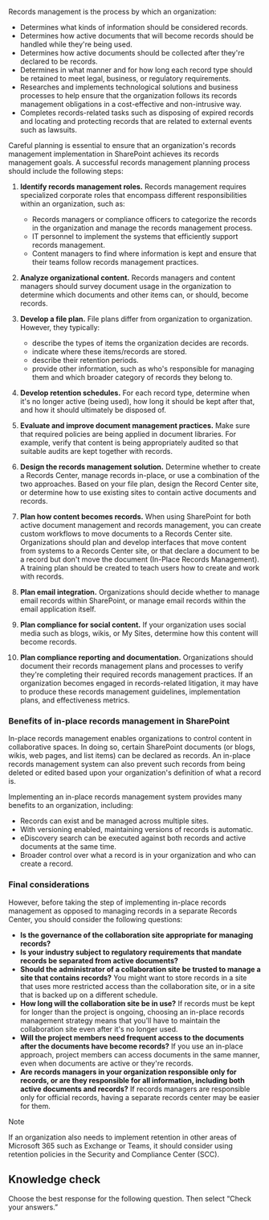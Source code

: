 Records management is the process by which an organization:

 -  Determines what kinds of information should be considered records.
 -  Determines how active documents that will become records should be handled while they're being used.
 -  Determines how active documents should be collected after they're declared to be records.
 -  Determines in what manner and for how long each record type should be retained to meet legal, business, or regulatory requirements.
 -  Researches and implements technological solutions and business processes to help ensure that the organization follows its records management obligations in a cost-effective and non-intrusive way.
 -  Completes records-related tasks such as disposing of expired records and locating and protecting records that are related to external events such as lawsuits.

Careful planning is essential to ensure that an organization's records management implementation in SharePoint achieves its records management goals. A successful records management planning process should include the following steps:

1.  **Identify records management roles.** Records management requires specialized corporate roles that encompass different responsibilities within an organization, such as:
    
     -  Records managers or compliance officers to categorize the records in the organization and manage the records management process.
     -  IT personnel to implement the systems that efficiently support records management.
     -  Content managers to find where information is kept and ensure that their teams follow records management practices.
2.  **Analyze organizational content.** Records managers and content managers should survey document usage in the organization to determine which documents and other items can, or should, become records.
3.  **Develop a file plan.** File plans differ from organization to organization. However, they typically:
    
     -  describe the types of items the organization decides are records.
     -  indicate where these items/records are stored.
     -  describe their retention periods.
     -  provide other information, such as who's responsible for managing them and which broader category of records they belong to.
4.  **Develop retention schedules.** For each record type, determine when it's no longer active (being used), how long it should be kept after that, and how it should ultimately be disposed of.
5.  **Evaluate and improve document management practices.** Make sure that required policies are being applied in document libraries. For example, verify that content is being appropriately audited so that suitable audits are kept together with records.
6.  **Design the records management solution.** Determine whether to create a Records Center, manage records in-place, or use a combination of the two approaches. Based on your file plan, design the Record Center site, or determine how to use existing sites to contain active documents and records.
7.  **Plan how content becomes records.** When using SharePoint for both active document management and records management, you can create custom workflows to move documents to a Records Center site. Organizations should plan and develop interfaces that move content from systems to a Records Center site, or that declare a document to be a record but don't move the document (In-Place Records Management). A training plan should be created to teach users how to create and work with records.
8.  **Plan email integration.** Organizations should decide whether to manage email records within SharePoint, or manage email records within the email application itself.
9.  **Plan compliance for social content.** If your organization uses social media such as blogs, wikis, or My Sites, determine how this content will become records.
10. **Plan compliance reporting and documentation.** Organizations should document their records management plans and processes to verify they're completing their required records management practices. If an organization becomes engaged in records-related litigation, it may have to produce these records management guidelines, implementation plans, and effectiveness metrics.

### Benefits of in-place records management in SharePoint

In-place records management enables organizations to control content in collaborative spaces. In doing so, certain SharePoint documents (or blogs, wikis, web pages, and list items) can be declared as records. An in-place records management system can also prevent such records from being deleted or edited based upon your organization's definition of what a record is.

Implementing an in-place records management system provides many benefits to an organization, including:

 -  Records can exist and be managed across multiple sites.
 -  With versioning enabled, maintaining versions of records is automatic.
 -  eDiscovery search can be executed against both records and active documents at the same time.
 -  Broader control over what a record is in your organization and who can create a record.

### Final considerations

However, before taking the step of implementing in-place records management as opposed to managing records in a separate Records Center, you should consider the following questions:

 -  **Is the governance of the collaboration site appropriate for managing records?**
 -  **Is your industry subject to regulatory requirements that mandate records be separated from active documents?**
 -  **Should the administrator of a collaboration site be trusted to manage a site that contains records?** You might want to store records in a site that uses more restricted access than the collaboration site, or in a site that is backed up on a different schedule.
 -  **How long will the collaboration site be in use?** If records must be kept for longer than the project is ongoing, choosing an in-place records management strategy means that you'll have to maintain the collaboration site even after it's no longer used.
 -  **Will the project members need frequent access to the documents after the documents have become records?** If you use an in-place approach, project members can access documents in the same manner, even when documents are active or they're records.
 -  **Are records managers in your organization responsible only for records, or are they responsible for all information, including both active documents and records?** If records managers are responsible only for official records, having a separate records center may be easier for them.

> [!NOTE]
> If an organization also needs to implement retention in other areas of Microsoft 365 such as Exchange or Teams, it should consider using retention policies in the Security and Compliance Center (SCC).

## Knowledge check

Choose the best response for the following question. Then select “Check your answers.”